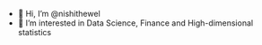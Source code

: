 - 👋 Hi, I’m @nishithewel
- 👀 I’m interested in Data Science, Finance and High-dimensional statistics


<!---
nishithewel/nishithewel is a ✨ special ✨ repository because its `README.md` (this file) appears on your GitHub profile.
You can click the Preview link to take a look at your changes.
--->
